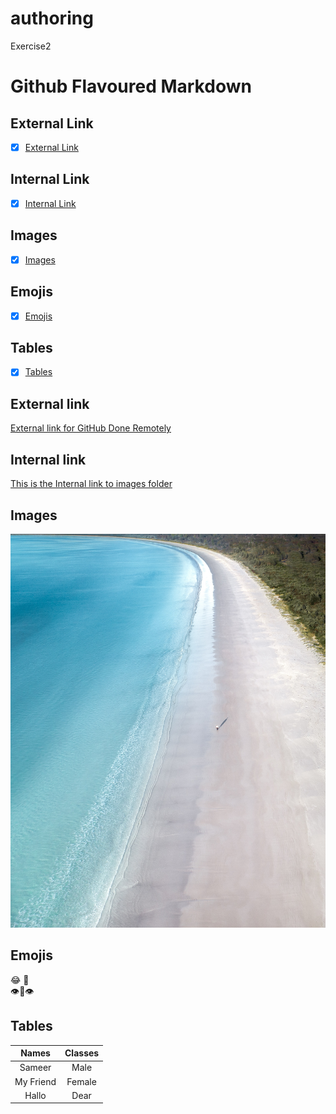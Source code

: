 # authoring
Exercise2
# Github Flavoured Markdown
## External Link
 - [x] [External Link](#External_Link)

 
## Internal Link
- [x] [Internal Link](#Internal_Link)


## Images
- [x] [Images](Images)


## Emojis
- [x] [Emojis](Emojis)


## Tables
- [x] [Tables](Tables)




## <a name="External_Link">External link</a> 
[External link for GitHub Done Remotely](https://help.github.com/)

## <a name="Internal_Link">Internal link</a> 
[This is the Internal link to images folder](https://github.com/BanSameer/authoring/tree/main/Picturesfolderex2)

## <a name="Images">Images</a> 
![This is an Image from Image folder](https://github.com/BanSameer/authoring/blob/main/Picturesfolderex2/pexels-ben-mack-5326942.jpg)

## <a name="Emojis">Emojis</a> 
:joy: 🤖
\
👁👄👁

## <a name="Tables">Tables</a>
Names | Classes |
:----:|:------:
Sameer| Male |
My Friend | Female|
Hallo | Dear 


 
 
 
 
  



